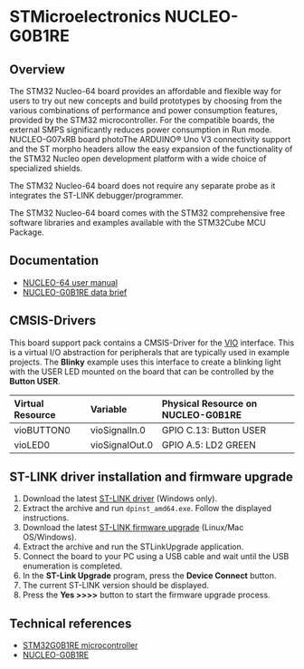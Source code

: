 # STMicroelectronics NUCLEO-G0B1RE

## Overview

The STM32 Nucleo-64 board provides an affordable and flexible way for users to try out new concepts and build prototypes by choosing from the various combinations of performance and power consumption features, provided by the STM32 microcontroller. For the compatible boards, the external SMPS significantly reduces power consumption in Run mode. NUCLEO-G07xRB board photoThe ARDUINO® Uno V3 connectivity support and the ST morpho headers allow the easy expansion of the functionality of the STM32 Nucleo open development platform with a wide choice of specialized shields.

The STM32 Nucleo-64 board does not require any separate probe as it integrates the ST-LINK debugger/programmer.

The STM32 Nucleo-64 board comes with the STM32 comprehensive free software libraries and examples available with the STM32Cube MCU Package.

## Documentation

- [NUCLEO-64 user manual](https://www.st.com/resource/en/user_manual/um2324-stm32-nucleo64-boards-mb1360-stmicroelectronics.pdf)
- [NUCLEO-G0B1RE data brief](https://www.st.com/resource/en/data_brief/nucleo-g0b1re.pdf)

## CMSIS-Drivers

This board support pack contains a CMSIS-Driver for the [VIO](https://arm-software.github.io/CMSIS_5/develop/Driver/html/group__vio__interface__gr.html) interface. This is a virtual I/O abstraction for peripherals that are typically used in example projects. The **Blinky** example uses this interface to create a blinking light with the USER LED mounted on the board that can be controlled by the **Button USER**.

Virtual Resource  | Variable       | Physical Resource on NUCLEO-G0B1RE             |
:-----------------|:---------------|:-----------------------------------------------|
vioBUTTON0        | vioSignalIn.0  | GPIO C.13: Button USER                         |
vioLED0           | vioSignalOut.0 | GPIO A.5:  LD2 GREEN                           |

## ST-LINK driver installation and firmware upgrade

1. Download the latest [ST-LINK driver](https://www.st.com/en/development-tools/stsw-link009.html) (Windows only).
2. Extract the archive and run `dpinst_amd64.exe`. Follow the displayed instructions.
3. Download the latest [ST-LINK firmware upgrade](https://www.st.com/en/development-tools/stsw-link007.html) (Linux/Mac OS/Windows).
4. Extract the archive and run the STLinkUpgrade application.
5. Connect the board to your PC using a USB cable and wait until the USB enumeration is completed.
6. In the **ST-Link Upgrade** program, press the **Device Connect** button.
7. The current ST-LINK version should be displayed.
8. Press the **Yes >>>>** button to start the firmware upgrade process.

## Technical references

- [STM32G0B1RE microcontroller](https://www.st.com/en/microcontrollers-microprocessors/stm32g0b1re.html)
- [NUCLEO-G0B1RE](https://www.st.com/en/evaluation-tools/nucleo-g0b1re.html)
